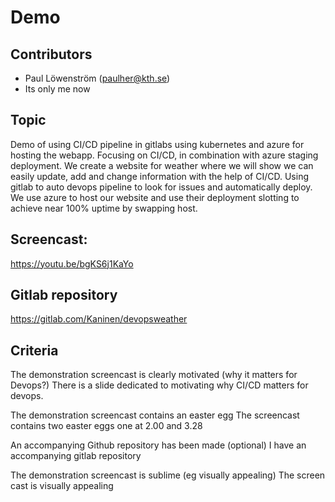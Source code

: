 # Demo 

## Contributors

* Paul Löwenström (paulher@kth.se)
* Its only me now

## Topic

Demo of using CI/CD pipeline in gitlabs using kubernetes and azure for hosting the webapp. Focusing on CI/CD, in combination with azure staging deployment.
We create a website for weather where we will show we can easily update, add and change information with the help of CI/CD. Using gitlab to auto devops pipeline to look for issues and automatically deploy. We use azure to host our website and use their deployment slotting to achieve near 100% uptime by swapping host. 

## Screencast: 

https://youtu.be/bgKS6j1KaYo

## Gitlab repository 

https://gitlab.com/Kaninen/devopsweather

## Criteria

The demonstration screencast is clearly motivated (why it matters for Devops?)
There is a slide dedicated to motivating why CI/CD matters for devops.

The demonstration screencast contains an easter egg
The screencast contains two easter eggs one at 2.00 and 3.28

An accompanying Github repository has been made (optional)
I have an accompanying gitlab repository

The demonstration screencast is sublime (eg visually appealing)
The screen cast is visually appealing
